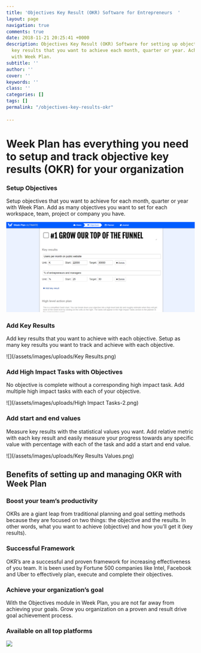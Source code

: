 ```yaml
---
title: 'Objectives Key Result (OKR) Software for Entrepreneurs  '
layout: page
navigation: true
comments: true
date: 2018-11-21 20:25:41 +0000
description: Objectives Key Result (OKR) Software for setting up objectives and associated
  key results that you want to achieve each month, quarter or year. Achieve your OKR's
  with Week Plan.
subtitle: ''
author: ''
cover: ''
keywords: ''
class: ''
categories: []
tags: []
permalink: "/objectives-key-results-okr"

---
```

# Week Plan has everything you need to setup and track objective key results (OKR) for your organization

### Setup Objectives

Setup objectives that you want to achieve for each month, quarter or year with Week Plan. Add as many objectives you want to set for each workspace, team, project or company you have.

![](/assets/images/uploads/OKR.png)

### Add Key Results

Add key results that you want to achieve with each objective. Setup as many key results you want to track and achieve with each objective.

![](/assets/images/uploads/Key Results.png)

### Add High Impact Tasks with Objectives

No objective is complete without a corresponding high impact task. Add multiple high impact tasks with each of your objective.

![](/assets/images/uploads/High Impact Tasks-2.png)

### Add start and end values

Measure key results with the statistical values you want. Add relative metric with each key result and easily measure your progress towards any specific value with percentage with each of the task and add a start and end value.

![](/assets/images/uploads/Key Results Values.png)

## Benefits of setting up and managing OKR with Week Plan

### Boost your team’s productivity

OKRs are a giant leap from traditional planning and goal setting methods because they are focused on two things: the objective and the results. In other words, what you want to achieve (objective) and how you’ll get it (key results).

### Successful Framework

OKR’s are a successful and proven framework for increasing effectiveness of you team. It is been used by Fortune 500 companies like lntel, Facebook and Uber to effectively plan, execute and complete their objectives.

### Achieve your organization’s goal

With the Objectives module in Week Plan, you are not far away from achieving your goals. Grow you organization on a proven and result drive goal achievement process.

### Available on all top platforms

![](https://weekplan.net/assets/images/uploads/All%20Apps-1.png)